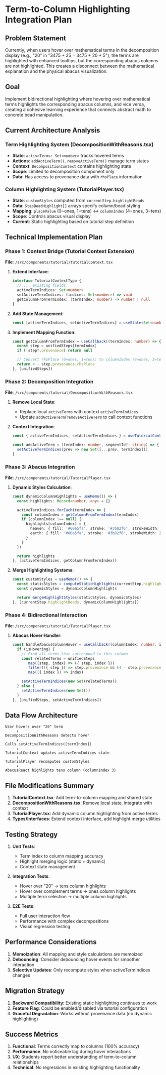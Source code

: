 # Term-to-Column Highlighting Integration Plan

## Problem Statement
Currently, when users hover over mathematical terms in the decomposition display (e.g., "20" in "3475 + 25 = 3475 + 20 + 5"), the terms are highlighted with enhanced tooltips, but the corresponding abacus columns are not highlighted. This creates a disconnect between the mathematical explanation and the physical abacus visualization.

## Goal
Implement bidirectional highlighting where hovering over mathematical terms highlights the corresponding abacus columns, and vice versa, creating a cohesive learning experience that connects abstract math to concrete bead manipulation.

## Current Architecture Analysis

### Term Highlighting System (DecompositionWithReasons.tsx)
- **State**: `activeTerms: Set<number>` tracks hovered terms
- **Actions**: `addActiveTerm()`, `removeActiveTerm()` manage term states
- **Context**: `DecompositionContext` contains highlighting state
- **Scope**: Limited to decomposition component only
- **Data**: Has access to provenance data with `rhsPlace` information

### Column Highlighting System (TutorialPlayer.tsx)
- **State**: `customStyles` computed from `currentStep.highlightBeads`
- **Data**: `StepBeadHighlight[]` arrays specify column/bead styling
- **Mapping**: `placeValue` (0=ones, 1=tens) ↔ `columnIndex` (4=ones, 3=tens)
- **Scope**: Controls abacus visual display
- **Current**: Static highlighting based on tutorial step definition

## Technical Implementation Plan

### Phase 1: Context Bridge (Tutorial Context Extension)
**File**: `/src/components/tutorial/TutorialContext.tsx`

1. **Extend Interface**:
   ```typescript
   interface TutorialContextType {
     // ... existing fields
     activeTermIndices: Set<number>
     setActiveTermIndices: (indices: Set<number>) => void
     getColumnFromTermIndex: (termIndex: number) => number | null
   }
   ```

2. **Add State Management**:
   ```typescript
   const [activeTermIndices, setActiveTermIndices] = useState<Set<number>>(new Set())
   ```

3. **Implement Mapping Function**:
   ```typescript
   const getColumnFromTermIndex = useCallback((termIndex: number) => {
     const step = unifiedSteps[termIndex]
     if (!step?.provenance) return null

     // Convert rhsPlace (0=ones, 1=tens) to columnIndex (4=ones, 3=tens)
     return 4 - step.provenance.rhsPlace
   }, [unifiedSteps])
   ```

### Phase 2: Decomposition Integration
**File**: `/src/components/tutorial/DecompositionWithReasons.tsx`

1. **Remove Local State**:
   - Replace local `activeTerms` with context `activeTermIndices`
   - Update `addActiveTerm`/`removeActiveTerm` to call context functions

2. **Context Integration**:
   ```typescript
   const { activeTermIndices, setActiveTermIndices } = useTutorialContext()

   const addActiveTerm = (termIndex: number, segmentId?: string) => {
     setActiveTermIndices(prev => new Set([...prev, termIndex]))
   }
   ```

### Phase 3: Abacus Integration
**File**: `/src/components/tutorial/TutorialPlayer.tsx`

1. **Dynamic Styles Calculation**:
   ```typescript
   const dynamicColumnHighlights = useMemo(() => {
     const highlights: Record<number, any> = {}

     activeTermIndices.forEach(termIndex => {
       const columnIndex = getColumnFromTermIndex(termIndex)
       if (columnIndex !== null) {
         highlights[columnIndex] = {
           heaven: { fill: '#60a5fa', stroke: '#3b82f6', strokeWidth: 2 },
           earth: { fill: '#60a5fa', stroke: '#3b82f6', strokeWidth: 2 }
         }
       }
     })

     return highlights
   }, [activeTermIndices, getColumnFromTermIndex])
   ```

2. **Merge Highlighting Systems**:
   ```typescript
   const customStyles = useMemo(() => {
     const staticStyles = computeStaticHighlights(currentStep.highlightBeads)
     const dynamicStyles = dynamicColumnHighlights

     return mergeHighlightStyles(staticStyles, dynamicStyles)
   }, [currentStep.highlightBeads, dynamicColumnHighlights])
   ```

### Phase 4: Bidirectional Interaction
**File**: `/src/components/tutorial/TutorialPlayer.tsx`

1. **Abacus Hover Handler**:
   ```typescript
   const handleAbacusColumnHover = useCallback((columnIndex: number, isHovering: boolean) => {
     if (isHovering) {
       // Find all terms that correspond to this column
       const relatedTerms = unifiedSteps
         .map((step, index) => ({ step, index }))
         .filter(({ step }) => step.provenance && (4 - step.provenance.rhsPlace) === columnIndex)
         .map(({ index }) => index)

       setActiveTermIndices(new Set(relatedTerms))
     } else {
       setActiveTermIndices(new Set())
     }
   }, [unifiedSteps, setActiveTermIndices])
   ```

## Data Flow Architecture

```
User hovers over "20" term
     ↓
DecompositionWithReasons detects hover
     ↓
Calls setActiveTermIndices([termIndex])
     ↓
TutorialContext updates activeTermIndices state
     ↓
TutorialPlayer recomputes customStyles
     ↓
AbacusReact highlights tens column (columnIndex 3)
```

## File Modifications Summary

1. **TutorialContext.tsx**: Add term-to-column mapping and shared state
2. **DecompositionWithReasons.tsx**: Remove local state, integrate with context
3. **TutorialPlayer.tsx**: Add dynamic column highlighting from active terms
4. **Types/Interfaces**: Extend context interface, add highlight merge utilities

## Testing Strategy

1. **Unit Tests**:
   - Term index to column mapping accuracy
   - Highlight merging logic (static + dynamic)
   - Context state management

2. **Integration Tests**:
   - Hover over "20" → tens column highlights
   - Hover over complement terms → ones column highlights
   - Multiple term selection → multiple column highlights

3. **E2E Tests**:
   - Full user interaction flow
   - Performance with complex decompositions
   - Visual regression testing

## Performance Considerations

1. **Memoization**: All mapping and style calculations are memoized
2. **Debouncing**: Consider debouncing hover events for smoother interaction
3. **Selective Updates**: Only recompute styles when activeTermIndices changes

## Migration Strategy

1. **Backward Compatibility**: Existing static highlighting continues to work
2. **Feature Flag**: Could be enabled/disabled via tutorial configuration
3. **Graceful Degradation**: Works without provenance data (no dynamic highlighting)

## Success Metrics

1. **Functional**: Terms correctly map to columns (100% accuracy)
2. **Performance**: No noticeable lag during hover interactions
3. **UX**: Students report better understanding of term-to-column relationships
4. **Technical**: No regressions in existing highlighting functionality